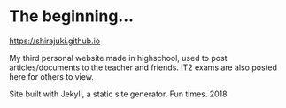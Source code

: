 # The beginning...

https://shirajuki.github.io

My third personal website made in highschool, used to post articles/documents to the teacher and friends. IT2 exams are also posted here for others to view.

Site built with Jekyll, a static site generator. Fun times. 2018
